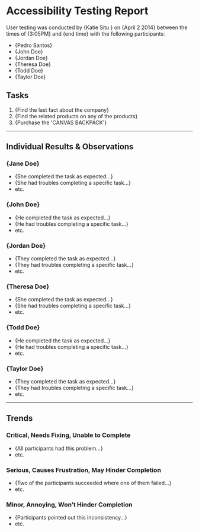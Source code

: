 # Accessibility Testing Report

User testing was conducted by {Katie Situ } on {April 2 2014} between the times of {3:05PM} and {end time} with the following participants:

- {Pedro Santos}
- {John Doe}
- {Jordan Doe}
- {Theresa Doe}
- {Todd Doe}
- {Taylor Doe}

## Tasks

1. {Find the last fact about the company}
2. {Find the related products on any of the products}
3. {Purchase the 'CANVAS BACKPACK'}

---

## Individual Results & Observations

### {Jane Doe}

- {She completed the task as expected…}
- {She had troubles completing a specific task…}
- etc.

### {John Doe}

- {He completed the task as expected…}
- {He had troubles completing a specific task…}
- etc.

### {Jordan Doe}

- {They completed the task as expected…}
- {They had troubles completing a specific task…}
- etc.

### {Theresa Doe}

- {She completed the task as expected…}
- {She had troubles completing a specific task…}
- etc.

### {Todd Doe}

- {He completed the task as expected…}
- {He had troubles completing a specific task…}
- etc.

### {Taylor Doe}

- {They completed the task as expected…}
- {They had troubles completing a specific task…}
- etc.

---

## Trends

### Critical, Needs Fixing, Unable to Complete

- {All participants had this problem…}
- etc.

### Serious, Causes Frustration, May Hinder Completion

- {Two of the participants succeeded where one of them failed…}
- etc.

### Minor, Annoying, Won’t Hinder Completion

- {Participants pointed out this inconsistency…}
- etc.